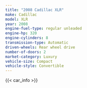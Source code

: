 ```yaml
---
title: "2008 Cadillac XLR"
make: Cadillac
model: XLR
year: 2008
engine-fuel-type: regular unleaded
engine-hp: 320
engine-cylinders: 8
transmission-type: Automatic
driven-wheels: Rear wheel drive
number-of-doors: 2
market-category: Luxury
vehicle-size: Compact
vehicle-style: Convertible
---
```


{{< car_info >}}
